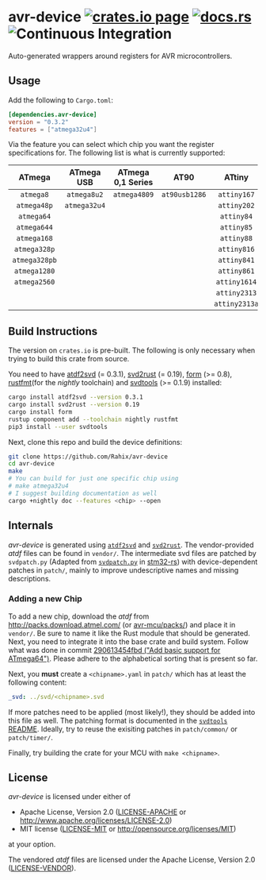 avr-device [![crates.io page](https://img.shields.io/crates/v/avr-device.svg)](https://crates.io/crates/avr-device) [![docs.rs](https://docs.rs/avr-device/badge.svg)](https://docs.rs/avr-device) ![Continuous Integration](https://github.com/Rahix/avr-device/workflows/Continuous%20Integration/badge.svg)
==========
Auto-generated wrappers around registers for AVR microcontrollers.

## Usage
Add the following to `Cargo.toml`:
```toml
[dependencies.avr-device]
version = "0.3.2"
features = ["atmega32u4"]
```

Via the feature you can select which chip you want the register specifications for.  The following list is what is currently supported:

|     ATmega    |  ATmega USB  | ATmega 0,1 Series |      AT90     |     ATtiny    |
|:-------------:|:------------:|:-----------------:|:-------------:|:-------------:|
|   `atmega8`   |  `atmega8u2` |    `atmega4809`   | `at90usb1286` |  `attiny167`  |
|  `atmega48p`  | `atmega32u4` |                   |               |  `attiny202`  |
|   `atmega64`  |              |                   |               |   `attiny84`  |
|  `atmega644`  |              |                   |               |   `attiny85`  |
|  `atmega168`  |              |                   |               |   `attiny88`  |
|  `atmega328p` |              |                   |               |  `attiny816`  |
| `atmega328pb` |              |                   |               |  `attiny841`  |
|  `atmega1280` |              |                   |               |  `attiny861`  |
|  `atmega2560` |              |                   |               |  `attiny1614` |
|               |              |                   |               |  `attiny2313` |
|               |              |                   |               | `attiny2313a` |

## Build Instructions
The version on `crates.io` is pre-built.  The following is only necessary when trying to build this crate from source.

You need to have [atdf2svd][] (= 0.3.1), [svd2rust][] (= 0.19), [form][] (>= 0.8), [rustfmt][](for the *nightly* toolchain) and [svdtools][] (>= 0.1.9) installed:
```bash
cargo install atdf2svd --version 0.3.1
cargo install svd2rust --version 0.19
cargo install form
rustup component add --toolchain nightly rustfmt
pip3 install --user svdtools
```

[atdf2svd]: https://github.com/Rahix/atdf2svd
[svd2rust]: https://github.com/rust-embedded/svd2rust
[form]: https://github.com/djmcgill/form
[rustfmt]: https://github.com/rust-lang/rustfmt
[svdtools]: https://github.com/stm32-rs/svdtools

Next, clone this repo and build the device definitions:
```bash
git clone https://github.com/Rahix/avr-device
cd avr-device
make
# You can build for just one specific chip using
# make atmega32u4
# I suggest building documentation as well
cargo +nightly doc --features <chip> --open
```

## Internals
*avr-device* is generated using [`atdf2svd`](https://github.com/Rahix/atdf2svd) and [`svd2rust`](https://github.com/rust-embedded/svd2rust).  The vendor-provided *atdf* files can be found in `vendor/`.  The intermediate svd files are patched by `svdpatch.py` (Adapted from [`svdpatch.py`](https://github.com/stm32-rs/stm32-rs/blob/master/scripts/svdpatch.py) in [stm32-rs](https://github.com/stm32-rs/stm32-rs)) with device-dependent patches in `patch/`, mainly to improve undescriptive names and missing descriptions.

### Adding a new Chip
To add a new chip, download the *atdf* from <http://packs.download.atmel.com/> (or [avr-mcu/packs/](https://github.com/avr-rust/avr-mcu/tree/master/packs)) and place it in `vendor/`.  Be sure to name it like the Rust module that should be generated.  Next, you need to integrate it into the base crate and build system.  Follow what was done in commit [290613454fbd ("Add basic support for ATmega64")](https://github.com/Rahix/avr-device/commit/290613454fbdc5e4ac98e53deccaf74dafc88963).  Please adhere to the alphabetical sorting that is present so far.

Next, you **must** create a `<chipname>.yaml` in `patch/` which has at least the following content:
```yaml
_svd: ../svd/<chipname>.svd
```

If more patches need to be applied (most likely!), they should be added into this file as well.  The patching format is documented in the [`svdtools` README](https://github.com/stm32-rs/svdtools#device-and-peripheral-yaml-format).  Ideally, try to reuse the exisiting patches in `patch/common/` or `patch/timer/`.

Finally, try building the crate for your MCU with `make <chipname>`.

## License
*avr-device* is licensed under either of

 * Apache License, Version 2.0 ([LICENSE-APACHE](LICENSE-APACHE) or http://www.apache.org/licenses/LICENSE-2.0)
 * MIT license ([LICENSE-MIT](LICENSE-MIT) or http://opensource.org/licenses/MIT)

at your option.

The vendored *atdf* files are licensed under the Apache License, Version 2.0 ([LICENSE-VENDOR](vendor/LICENSE)).
